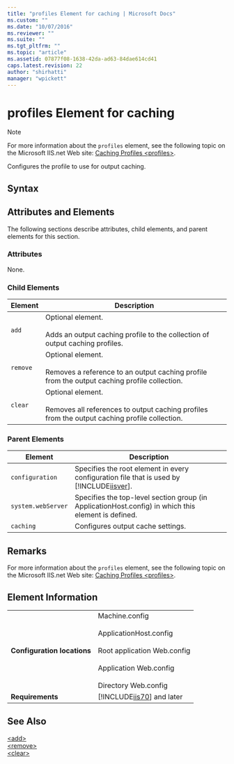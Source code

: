 ```yaml
---
title: "profiles Element for caching | Microsoft Docs"
ms.custom: ""
ms.date: "10/07/2016"
ms.reviewer: ""
ms.suite: ""
ms.tgt_pltfrm: ""
ms.topic: "article"
ms.assetid: 07877f08-1638-42da-ad63-84dae614cd41
caps.latest.revision: 22
author: "shirhatti"
manager: "wpickett"
---
```

# profiles Element for caching
> [!NOTE]
>  For more information about the `profiles` element, see the following topic on the Microsoft IIS.net Web site: [Caching Profiles \<profiles>](http://www.iis.net/ConfigReference/system.webServer/caching/profiles).  
  
 Configures the profile to use for output caching.  
  
## Syntax  
  
## Attributes and Elements  
 The following sections describe attributes, child elements, and parent elements for this section.  
  
### Attributes  
 None.  
  
### Child Elements  
  
|Element|Description|  
|-------------|-----------------|  
|`add`|Optional element.<br /><br /> Adds an output caching profile to the collection of output caching profiles.|  
|`remove`|Optional element.<br /><br /> Removes a reference to an output caching profile from the output caching profile collection.|  
|`clear`|Optional element.<br /><br /> Removes all references to output caching profiles from the output caching profile collection.|  
  
### Parent Elements  
  
|Element|Description|  
|-------------|-----------------|  
|`configuration`|Specifies the root element in every configuration file that is used by [!INCLUDE[iisver](../../reference/admin/includes/iisver-md.md)].|  
|`system.webServer`|Specifies the top-level section group (in ApplicationHost.config) in which this element is defined.|  
|`caching`|Configures output cache settings.|  
  
## Remarks  
 For more information about the `profiles` element, see the following topic on the Microsoft IIS.net Web site: [Caching Profiles \<profiles>](http://www.iis.net/ConfigReference/system.webServer/caching/profiles).  
  
## Element Information  
  
|||  
|-|-|  
|**Configuration locations**|Machine.config<br /><br /> ApplicationHost.config<br /><br /> Root application Web.config<br /><br /> Application Web.config<br /><br /> Directory Web.config|  
|**Requirements**|[!INCLUDE[iis70](../../reference/admin/includes/iis70-md.md)] and later|  
  
## See Also  
 [\<add>](../../reference/admin/add-element-for-profiles-for-caching.md)   
 [\<remove>](../../reference/admin/remove-element-for-profiles-for-caching.md)   
 [\<clear>](../../reference/admin/clear-element-for-profiles-for-caching.md)